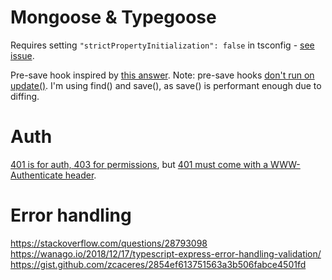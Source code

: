 # Mongoose & Typegoose

Requires setting `"strictPropertyInitialization": false` in tsconfig - [see issue](https://github.com/szokodiakos/typegoose/issues/210).

Pre-save hook inspired by [this answer](https://stackoverflow.com/a/53431995).
Note: pre-save hooks [don't run on update()](https://mongoosejs.com/docs/middleware.html#notes). I'm using find() and save(), as save() is performant enough due to diffing.

# Auth

[401 is for auth, 403 for permissions](https://stackoverflow.com/questions/50143518), but [401 must come with a WWW-Authenticate header](https://stackoverflow.com/questions/48408530).

# Error handling

https://stackoverflow.com/questions/28793098
https://wanago.io/2018/12/17/typescript-express-error-handling-validation/
https://gist.github.com/zcaceres/2854ef613751563a3b506fabce4501fd
